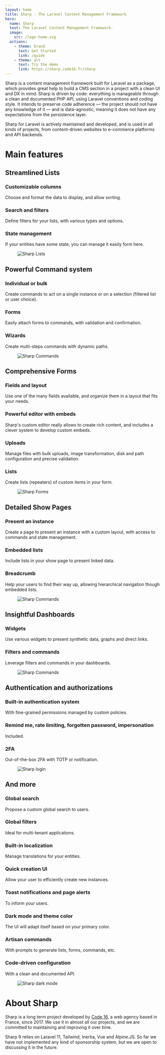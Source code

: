 ```yaml
---
layout: home
title: Sharp - The Laravel Content Management Framework
hero:
  name: Sharp
  text: The Laravel Content Management Framework.
  image:
    src: /logo-home.svg
  actions:
    - theme: brand
      text: Get Started
      link: /guide
    - theme: alt
      text: Try the demo
      link: https://sharp.code16.fr/sharp
---
```



Sharp is a content management framework built for Laravel as a package, which provides great help to build a CMS section in a project with a clean UI and DX in mind. Sharp is driven by code: everything is manageable through a clean and documented PHP API, using Laravel conventions and coding style. It intends to preserve code adherence — the project should not have any knowledge of it — and is data-agnostic, meaning it does not have any expectations from the persistence layer.

Sharp for Laravel is actively maintained and developed, and is used in all kinds of projects, from content-driven websites to e-commerce platforms and API backends.


# Main features

<section>

## Streamlined Lists

### Customizable columns
Choose and format the data to display, and allow sorting.

### Search and filters
Define filters for your lists, with various types and options.

### State management
If your entities have some state, you can manage it easily form here.

<figure>

![Sharp Lists](./img/readme/v9/list.webp)

</figure>

</section>


<section>

## Powerful Command system

### Individual or bulk
Create commands to act on a single instance or on a selection (filtered list or user choice).

### Forms
Easily attach forms to commands, with validation and confirmation.

### Wizards
Create multi-steps commands with dynamic paths.

<figure>

![Sharp Commands](./img/readme/v9/command.webp)

</figure>

</section>


<section>

## Comprehensive Forms

### Fields and layout
Use one of the many fields available, and organize them in a layout that fits your needs.

### Powerful editor with embeds
Sharp's custom editor really allows to create rich content, and includes a clever system to develop custom embeds.

### Uploads
Manage files with bulk uploads, image transformation, disk and path configuration and precise validation.

### Lists
Create lists (repeaters) of custom items in your form.

<figure>

![Sharp Forms](./img/readme/v9/form.webp)

</figure>

</section>


<section>

## Detailed Show Pages

### Present an instance
Create a page to present an instance with a custom layout, with access to commands and state management.

### Embedded lists
Include lists in your show page to present linked data.

### Breadcrumb
Help your users to find their way up, allowing hierarchical navigation though embedded lists.

<figure>

![Sharp Commands](./img/readme/v9/show.webp)

</figure>

</section>


<section>

## Insightful Dashboards

### Widgets
Use various widgets to present synthetic data, graphs and direct links.

### Filters and commands
Leverage filters and commands in your dashboards.

<figure>

![Sharp Commands](./img/readme/v9/dashboard.webp)

</figure>

</section>


<section>

## Authentication and authorizations

### Built-in authentication system
With fine-grained permissions managed by custom policies.

### Remind me, rate limiting, forgotten password, impersonation
Included.

### 2FA
Out-of-the-box 2FA with TOTP or notification.

<figure>

![Sharp login](./img/readme/v9/login.webp)

</figure>

</section>


<section>

## And more

### Global search
Propose a custom global search to users.

### Global filters
Ideal for multi-tenant applications.

### Built-in localization
Manage translations for your entities.

### Quick creation UI
Allow your user to efficiently create new instances.

### Toast notifications and page alerts
To inform your users.

### Dark mode and theme color
The UI will adapt itself based on your primary color.

### Artisan commands
With prompts to generate lists, forms, commands, etc.

### Code-driven configuration
With a clean and documented API.

<figure>

![Sharp dark mode](./img/readme/v9/dark.webp)

</figure>

</section>

# About Sharp

Sharp is a long term project developed by [Code 16](https://code16.fr), a web agency based in France, since 2017. We use it in almost all our projects, and we are committed to maintaining and improving it over time.

Sharp 9 relies on Laravel 11, Tailwind, Inertia, Vue and Alpine.JS. So far we have not implemented any kind of sponsorship system, but we are open to discussing it in the future.


